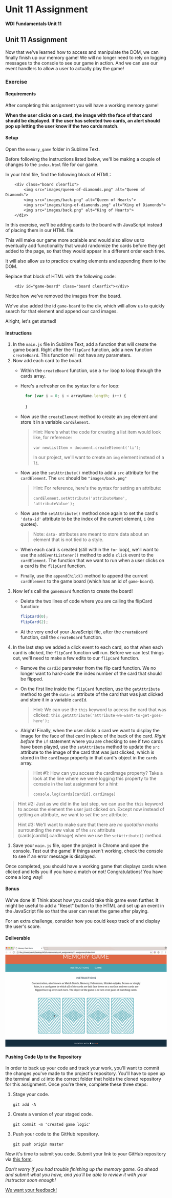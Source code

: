 # Unit 11 Assignment

**WDI Fundamentals Unit 11**

## Unit 11 Assignment

Now that we've learned how to access and manipulate the DOM, we can finally finish up our memory game! We will no longer need to rely on logging messages to the console to see our game in action. And we can use our event handlers to allow a user to actually play the game!

### Exercise

#### Requirements

After completing this assignment you will have a working memory game!

**When the user clicks on a card, the image with the face of that card should be displayed. If the user has selected two cards, an alert should pop up letting the user know if the two cards match.**

#### Setup

Open the `memory_game` folder in Sublime Text.

Before following the instructions listed below, we'll be making a couple of changes to the `index.html` file for our game.

In your html file, find the following block of HTML:

```markup
    <div class="board clearfix">
        <img src="images/queen-of-diamonds.png" alt="Queen of Diamonds">
        <img src="images/back.png" alt="Queen of Hearts">
        <img src="images/king-of-diamonds.png" alt="King of Diamonds">
        <img src="images/back.png" alt="King of Hearts">
    </div>
```

In this exercise, we'll be adding cards to the board with JavaScript instead of placing them in our HTML file.

This will make our game more scalable and would also allow us to eventually add functionality that would randomize the cards before they get added to the page, so that they would appear in a different order each time.

It will also allow us to practice creating elements and appending them to the DOM.

Replace that block of HTML with the following code:

```markup
    <div id="game-board" class="board clearfix"></div>
```

Notice how we've removed the images from the board.

We've also added the id `game-board` to the div, which will allow us to quickly search for that element and append our card images.

Alright, let's get started!

#### Instructions

1. In the `main.js` file in Sublime Text, add a function that will create the game board. Right after the `flipCard` function, add a new function `createBoard`. This function will not have any parameters.
2. Now add each card to the board.
   * Within the `createBoard` function, use a `for` loop to loop through the cards array.
   * Here's a refresher on the syntax for a `for` loop:

     ```javascript
       for (var i = 0; i < arrayName.length; i++) {

       }
     ```

   * Now use the `createElement` method to create an `img` element and store it in a variable `cardElement`.

     > Hint: Here's what the code for creating a list item would look like, for reference:
     >
     > `var newListItem = document.createElement('li');`
     >
     > In our project, we'll want to create an `img` element instead of a `li`.

   * Now use the `setAttribute()` method to add a `src` attribute for the `cardElement`. The `src` should be `"images/back.png"`

     > Hint: For reference, here's the syntax for setting an attribute:
     >
     > `cardElement.setAttribute('attributeName', 'attributeValue');`

   * Now use the `setAttribute()` method once again to set the card's `'data-id'` attribute to be the index of the current element, `i` \(no quotes\).

     > Note: `data-` attributes are meant to store data about an element that is not tied to a style.

   * When each card is created \(still within the `for` loop\), we'll want to use the `addEventListener()` method to add a `click` event to the `cardElement`. The function that we want to run when a user clicks on a card is the `flipCard` function.
   * Finally, use the `appendChild()` method to append the current `cardElement` to the game board \(which has an id of `game-board`\).
3. Now let's call the `gameBoard` function to create the board!
   * Delete the two lines of code where you are calling the flipCard function:

     ```javascript
     flipCard(0);
     flipCard(2);
     ```

   * At the very end of your JavaScript file, after the `createBoard` function, call the `createBoard` function.
4. In the last step we added a click event to each card, so that when each card is clicked, the `flipCard` function will run. Before we can test things out, we'll need to make a few edits to our `flipCard` function.
   * Remove the `cardId` parameter from the flip card function. We no longer want to hard-code the index number of the card that should be flipped.
   * On the first line inside the `flipCard` function, use the `getAttribute` method to get the `data-id` attribute of the card that was just clicked and store it in a variable `cardId`.

     > Hint: We can use the `this` keyword to access the card that was clicked: `this.getAttribute('attribute-we-want-to-get-goes-here');`

   * Alright! Finally, when the user clicks a card we want to display the image for the face of that card in place of the back of the card. _Right before_ the `if` statement where you are checking to see if two cards have been played, use the `setAttribute` method to update the `src` attribute to the image of the card that was just clicked, which is stored in the `cardImage` property in that card's object in the `cards` array.

     > Hint \#1: How can you access the cardImage property? Take a look at the line where we were logging this property to the console in the last assignment for a hint:
     >
     > `console.log(cards[cardId].cardImage)`

> Hint \#2: Just as we did in the last step, we can use the `this` keyword to access the element the user just clicked on. Except now instead of getting an attribute, we want to _set_ the `src` attribute.
>
> Hint \#3: We'll want to make sure that there are _no quotation marks_ surrounding the new value of the `src` attribute \(cards\[cardId\].cardImage\) when we use the `setAttribute()` method.

1. Save your `main.js` file, open the project in Chrome and open the console. Test out the game! If things aren't working, check the console to see if an error message is displayed.

Once completed, you should have a working game that displays cards when clicked and tells you if you have a match or not! Congratulations! You have come a long way!

#### Bonus

We've done it! Think about how you could take this game even further. It might be useful to add a "Reset" button to the HTML and set up an event in the JavaScript file so that the user can reset the game after playing.

For an extra challenge, consider how you could keep track of and display the user's score.

#### Deliverable

![](../.gitbook/assets/deliverable.gif)

#### Pushing Code Up to the Repository

In order to back up your code and track your work, you'll want to commit the changes you've made to the project's repository. You'll have to open up the terminal and `cd` into the correct folder that holds the cloned repository for this assignment. Once you're there, complete these three steps:

1. Stage your code.

   `git add -A`

2. Create a version of your staged code.

   `git commit -m 'created game logic'`

3. Push your code to the GitHub repository.

   `git push origin master`

Now it's time to submit you code. Submit your link to your GitHub repository via [this form](https://ga-immersives.typeform.com/to/xG1aSd).

_Don't worry if you had trouble finishing up the memory game. Go ahead and submit what you have, and you'll be able to review it with your instructor soon enough!_

[We want your feedback!](https://github.com/quirky30-npc/Q30-Fundamentals/tree/953b2080c48dde27a36199e15dce533771a0d08c/12_feedback/intro.md)

